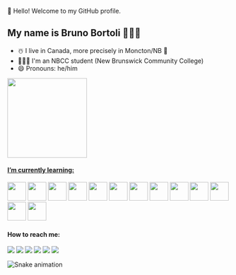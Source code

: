 👋 Hello! Welcome to my GitHub profile.

## My name is Bruno Bortoli 👨🏻‍💻

- ☃️ I live in Canada, more precisely in Moncton/NB 🐻
- 👨🏻‍🎓 I'm an NBCC student (New Brunswick Community College)
- 😄 Pronouns: he/him 


<div>
<a href="https://github.com/seu-usuário-aqui">
<img height="180em" src="https://github-readme-stats.vercel.app/api?username=brunobortoli&show_icons=true&theme=dracula&include_all_commits=true&count_private=true&hide_border=true&locale=en&border_radius=6.5&title_color=D3D3D3&text_color=D3D3D3&icon_color=BEBEBE&bg_color=66000000"/>         
</div>
         
#### I’m currently learning:
<div>
<a href = "https://google.com"><img src="https://cdn.jsdelivr.net/gh/devicons/devicon/icons/cplusplus/cplusplus-original.svg" height="42" width="42"/></a>
<a href = "https://google.com"><img src="https://cdn.jsdelivr.net/gh/devicons/devicon/icons/csharp/csharp-original.svg" height="42" width="42"/></a>          
<a href = "https://google.com"><img src="https://cdn.jsdelivr.net/gh/devicons/devicon/icons/javascript/javascript-original.svg" height="42" width="42"/></a>
<a href = "https://google.com"><img src="https://cdn.jsdelivr.net/gh/devicons/devicon/icons/html5/html5-original.svg" height="42" width="42"/></a>
<a href = "https://google.com"><img src="https://cdn.jsdelivr.net/gh/devicons/devicon/icons/css3/css3-original.svg" height="42" width="42"/></a>
<a href = "https://google.com"><img src="https://cdn.jsdelivr.net/gh/devicons/devicon/icons/nodejs/nodejs-plain-wordmark.svg" height="42" width="42" /></a>         
<a href = "https://google.com"><img src="https://cdn.jsdelivr.net/gh/devicons/devicon/icons/java/java-original-wordmark.svg" height="42" width="42"/></a>
<a href = "https://google.com"><img src="https://cdn.jsdelivr.net/gh/devicons/devicon/icons/mysql/mysql-original-wordmark.svg" height="42" width="42"/></a>       
<a href = "https://google.com"><img src="https://cdn.jsdelivr.net/gh/devicons/devicon/icons/dotnetcore/dotnetcore-original.svg" height="42" width="42"/></a>
<a href = "https://google.com"><img src="https://cdn.jsdelivr.net/gh/devicons/devicon/icons/angularjs/angularjs-original.svg" height="42" width="42"/></a>
<a href = "https://google.com"><img src="https://cdn.jsdelivr.net/gh/devicons/devicon/icons/linux/linux-original.svg" height="42" width="42"/></a>    
<a href = "https://google.com"><img src="https://cdn.jsdelivr.net/gh/devicons/devicon/icons/android/android-original.svg" height="42" width="42"/></a>
<a href = "https://google.com"><img src="https://cdn.jsdelivr.net/gh/devicons/devicon/icons/kotlin/kotlin-original.svg" height="42" width="42"/></a>
</div>
         
          
#### How to reach me:
<div>
<a href = "mailto:brunobortoli@gmail.com"><img src="https://img.shields.io/badge/Gmail-D14836?style=for-the-badge&logo=gmail&logoColor=white" target="_blank"></a>
<a href="https://www.linkedin.com/in/brunobortoli" target="_blank"><img src="https://img.shields.io/badge/-LinkedIn-%230077B5?style=for-the-badge&logo=linkedin&logoColor=white" target="_blank"></a>
<a href="https://facebook.com/bortolibruno" target="_blank"><img src="https://img.shields.io/badge/Facebook-1877F2?style=for-the-badge&logo=facebook&logoColor=white" target="_blank"></a>
<a href="https://instagram.com/brunobortoli" target="_blank"><img src="https://img.shields.io/badge/-Instagram-%23E4405F?style=for-the-badge&logo=instagram&logoColor=white" target="_blank"></a>
<a href="https://twitter.com/brunobortoli" target="_blank"><img src="https://img.shields.io/badge/Twitter-1DA1F2?style=for-the-badge&logo=twitter&logoColor=white" target="_blank"></a>
<a href="https://medium.com/@brunobortoli" target="_blank"><img src="https://img.shields.io/badge/Medium-12100E?style=for-the-badge&logo=medium&logoColor=white" target="_blank"></a>
</div>
         
![Snake animation](https://github.com/brunobortoli/brunobortoli/blob/output/github-contribution-grid-snake.svg)
